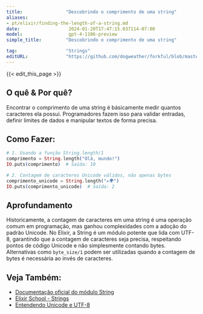 ```yaml
---
title:                "Descobrindo o comprimento de uma string"
aliases:
- pt/elixir/finding-the-length-of-a-string.md
date:                  2024-01-20T17:47:15.037114-07:00
model:                 gpt-4-1106-preview
simple_title:         "Descobrindo o comprimento de uma string"

tag:                  "Strings"
editURL:              "https://github.com/dogweather/forkful/blob/master/content/pt/elixir/finding-the-length-of-a-string.md"
---
```


{{< edit_this_page >}}

## O quê & Por quê?
Encontrar o comprimento de uma string é básicamente medir quantos caracteres ela possui. Programadores fazem isso para validar entradas, definir limites de dados e manipular textos de forma precisa.

## Como Fazer:
```elixir
# 1. Usando a função String.length/1
comprimento = String.length("Olá, mundo!")
IO.puts(comprimento)  # Saída: 10

# 2. Contagem de caracteres Unicode válidos, não apenas bytes
comprimento_unicode = String.length("✈️🌍")
IO.puts(comprimento_unicode)  # Saída: 2
```

## Aprofundamento
Historicamente, a contagem de caracteres em uma string é uma operação comum em programação, mas ganhou complexidades com a adoção do padrão Unicode. No Elixir, a String é um módulo potente que lida com UTF-8, garantindo que a contagem de caracteres seja precisa, respeitando pontos de código Unicode e não simplesmente contando bytes. Alternativas como `byte_size/1` podem ser utilizadas quando a contagem de bytes é necessária ao invés de caracteres.

## Veja Também:
- [Documentação oficial do módulo String](https://hexdocs.pm/elixir/String.html)
- [Elixir School - Strings](https://elixirschool.com/pt/lessons/basics/strings/)
- [Entendendo Unicode e UTF-8](https://unicode.org/standard/WhatIsUnicode.html)
